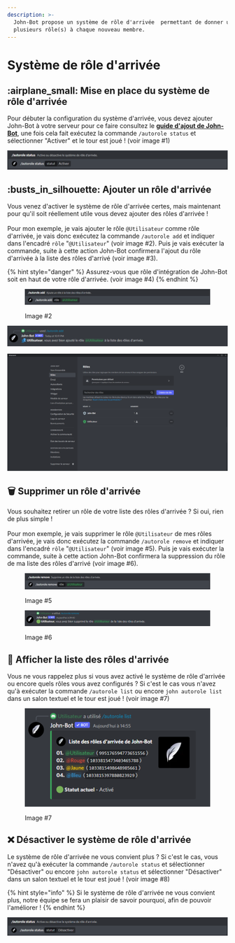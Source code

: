 ```yaml
---
description: >-
  John-Bot propose un système de rôle d'arrivée  permettant de donner un ou
  plusieurs rôle(s) à chaque nouveau membre.
---
```


# Système de rôle d'arrivée

## :airplane\_small: Mise en place du système de rôle d'arrivée

Pour débuter la configuration du système d'arrivée, vous devez ajouter John-Bot à votre serveur pour ce faire consultez le [**guide d'ajout de John-Bot**](../#ajouter-john-bot-a-votre-serveur-discord), une fois cela fait exécutez la commande `/autorole status` et sélectionner "Activer" et le tour est joué ! (voir image #1)

![Image #1](../.gitbook/assets/AutoRoleStatusEnable.png)

## :busts\_in\_silhouette: Ajouter un rôle d'arrivée

Vous venez d'activer le système de rôle d'arrivée certes, mais maintenant pour qu'il soit réellement utile vous devez ajouter des rôles d'arrivée !\
\
Pour mon exemple, je vais ajouter le rôle `@Utilisateur` comme rôle d'arrivée, je vais donc exécutez la commande `/autorole add` et indiquer dans l'encadré `rôle`  "`@Utilisateur`" (voir image #2). Puis je vais exécuter la commande, suite à cette action John-Bot confirmera l'ajout du rôle d'arrivée à la liste des rôles d'arrivé (voir image #3).

{% hint style="danger" %}
Assurez-vous que rôle d'intégration de John-Bot soit en haut de votre rôle d'arrivée. (voir image #4)
{% endhint %}

<figure><img src="../.gitbook/assets/AutoRoleAddSlash.png" alt=""><figcaption><p>Image #2</p></figcaption></figure>

![Image #3](../.gitbook/assets/AutoRoleConfirme.png)

![image #4](../.gitbook/assets/John-BotRoles.png)

## :wastebasket: Supprimer un rôle d'arrivée

Vous souhaitez retirer un rôle de votre liste des rôles d'arrivée ? Si oui, rien de plus simple !\
\
Pour mon exemple, je vais supprimer le rôle `@Utilisateur` de mes rôles d'arrivée, je vais donc exécutez la commande `/autorole remove` et indiquer dans l'encadré `rôle`  "`@Utilisateur`" (voir image #5). Puis je vais exécuter la commande, suite à cette action John-Bot confirmera la suppression du rôle de ma liste des rôles d'arrivé (voir image #6).

<figure><img src="../.gitbook/assets/AutoRoleRemove.png" alt=""><figcaption><p>Image #5</p></figcaption></figure>

<figure><img src="../.gitbook/assets/AutoRoleRemoveConfirme.png" alt=""><figcaption><p>Image #6</p></figcaption></figure>

## :eyes: Afficher la liste des rôles d'arrivée

Vous ne vous rappelez plus si vous avez activé le système de rôle d'arrivée ou encore quels rôles vous avez configurés ? Si c'est le cas vous n'avez qu'à exécuter la commande `/autorole list` ou encore `john autorole list` dans un salon textuel et le tour est joué ! (voir image #7)

<figure><img src="../.gitbook/assets/AutoRoleList.png" alt=""><figcaption><p>Image #7</p></figcaption></figure>

## :x: Désactiver le système de rôle d'arrivée

Le système de rôle d'arrivée ne vous convient plus ? Si c'est le cas, vous n'avez qu'à exécuter la commande `/autorole status` et sélectionner "Désactiver" ou encore `john autorole status`  et sélectionner "Désactiver" dans un salon textuel et le tour est joué ! (voir image #8)

{% hint style="info" %}
Si le système de rôle d'arrivée ne vous convient plus, notre équipe se fera un plaisir de savoir pourquoi, afin de pouvoir l'améliorer !
{% endhint %}

![Image #8](../.gitbook/assets/AutoRoleStatusDisable.png)
